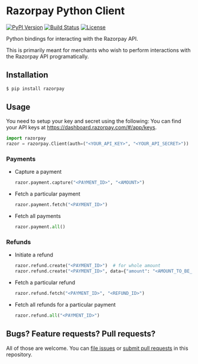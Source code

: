 # Razorpay Python Client

[![PyPI Version](https://img.shields.io/pypi/v/razorpay.svg?style=flat-square)](https://pypi.python.org/pypi/razorpay) [![Build Status](https://travis-ci.org/razorpay/razorpay-python.svg?branch=master)](https://travis-ci.org/razorpay/razorpay-python) [![License](https://img.shields.io/:license-mit-blue.svg?style=flat-square)](https://opensource.org/licenses/MIT)

Python bindings for interacting with the Razorpay API. 

This is primarily meant for merchants who wish to perform interactions with the Razorpay API programatically.

## Installation

```sh
$ pip install razorpay
```

## Usage

You need to setup your key and secret using the following:
You can find your API keys at <https://dashboard.razorpay.com/#/app/keys>.

```py
import razorpay
razor = razorpay.Client(auth=("<YOUR_API_KEY>", "<YOUR_API_SECRET>"))
```


### Payments

- Capture a payment

    ```py
    razor.payment.capture("<PAYMENT_ID>", "<AMOUNT>")
    ```

- Fetch a particular payment

    ```py
    razor.payment.fetch("<PAYMENT_ID>")
    ```

- Fetch all payments

    ```py
    razor.payment.all()
    ```

### Refunds

- Initiate a refund

    ```py
    razor.refund.create("<PAYMENT_ID>")  # for whole amount
    razor.refund.create("<PAYMENT_ID>", data={"amount": "<AMOUNT_TO_BE_REFUNDED>"})  # for particular amount
    ```

- Fetch a particular refund

    ```py
    razor.refund.fetch("<PAYMENT_ID>", "<REFUND_ID>")
    ```

- Fetch all refunds for a particular payment

    ```py
    razor.refund.all("<PAYMENT_ID>")
    ```

## Bugs? Feature requests? Pull requests?

All of those are welcome. You can [file issues][issues] or [submit pull requests][pulls] in this repository.

[issues]: https://github.com/razorpay/razorpay-python/issues
[pulls]: https://github.com/razorpay/razorpay-python/pulls
